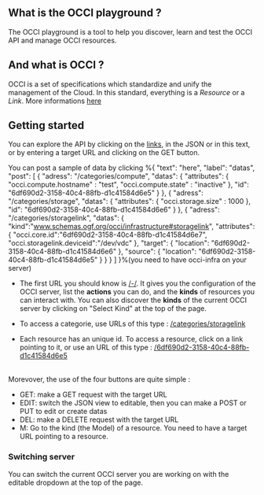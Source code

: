 
## What is the OCCI playground ?

The OCCI playground is a tool to help you discover, learn and test the OCCI API and manage OCCI resources.  

## And what is OCCI ?

OCCI is a set of specifications which standardize and unify the management of the Cloud. In this standard, everything is a *Resource* or
a *Link*. More informations [here](http://occi-wg.org/about/specification/)

## Getting started

You can explore the API by clicking on the [links](/categories/compute), in the JSON or in this text, or by entering a target URL and clicking on the GET button.

You can post a sample of data by clicking %{
  "text": "here",
  "label": "datas",
  "post": [
    {
        "adress": "/categories/compute",
        "datas": {
          "attributes": {
            "occi.compute.hostname" : "test",
            "occi.compute.state" : "inactive"
          },
          "id": "6df690d2-3158-40c4-88fb-d1c41584d6e5"
        }
    },
    {
        "adress": "/categories/storage",
        "datas": {
          "attributes": {
            "occi.storage.size" : 1000
          },
          "id": "6df690d2-3158-40c4-88fb-d1c41584d6e6"
        }
    },
    {
      "adress": "/categories/storagelink",
      "datas": {
         "kind":"www.schemas.ogf.org/occi/infrastructure#storagelink",
         "attributes": {
           "occi.core.id":"6df690d2-3158-40c4-88fb-d1c41584d6e7",
           "occi.storagelink.deviceid":"/dev/vdc"
         },
         "target": {
           "location": "6df690d2-3158-40c4-88fb-d1c41584d6e6"
         },
         "source": {
           "location": "6df690d2-3158-40c4-88fb-d1c41584d6e5"
         }
      }
    }
  ]
}%(you need to have occi-infra on your server)

* The first URL you should know is [/-/](/-/).
It gives you the configuration of the OCCI server, list the **actions** you can do, and the **kinds** of resources you can interact with.
You can also discover the **kinds** of the current OCCI server by clicking on "Select Kind" at the top of the page.      

* To access a categorie, use URLs of this type : [/categories/storagelink](/categories/storagelink)  

* Each resource has an unique id. To access a resource, click on a link pointing to it, or use an URL of this type :
[/6df690d2-3158-40c4-88fb-d1c41584d6e5](/6df690d2-3158-40c4-88fb-d1c41584d6e5)<br><br>

Morevover, the use of the four buttons are quite simple :

* GET: make a GET request with the target URL
* EDIT: switch the JSON view to editable, then you can make a POST or PUT to edit or create datas
* DEL: make a DELETE request with the target URL
* M: Go to the kind (the Model) of a resource. You need to have a target URL pointing to a resource.  

### Switching server

You can switch the current OCCI server you are working on with the editable dropdown at the top of the page.
